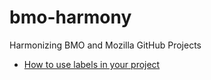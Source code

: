 # bmo-harmony
Harmonizing BMO and Mozilla GitHub Projects

* [How to use labels in your project](labels)